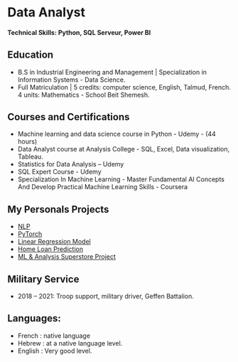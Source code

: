 # Data Analyst

#### Technical Skills: Python, SQL Serveur, Power BI

## Education

- B.S in Industrial Engineering and Management | Specialization in Information Systems - Data Science.
- Full Matriculation | 5 credits: computer science, English, Talmud, French. 4 units: Mathematics - School Beit Shemesh.

## Courses and Certifications

-  Machine learning and data science course in Python - Udemy - (44 hours)
-  Data Analyst course at Analysis College -  SQL, Excel, Data visualization, Tableau.
-  Statistics for Data Analysis – Udemy
-  SQL Expert Course - Udemy
-  Specialization In Machine Learning - Master Fundamental AI Concepts And Develop Practical Machine Learning Skills - Coursera

## My Personals Projects

- [NLP](https://github.com/Nathdo/NLP)
- [PyTorch](https://github.com/Nathdo/PyTorch-Model)
- [Linear Regression Model](https://github.com/Nathdo/Linear-Regression-Model)
- [Home Loan Prediction](https://github.com/Nathdo/Home-Loan-Approval-Prediction)
- [ML & Analysis Superstore Project](https://github.com/Nathdo/Superstore-Marketing-Analysis-Machine-Learning)


## Military Service
- 2018 – 2021: Troop support, military driver, Geffen Battalion.

## Languages:
- French : native language
- Hebrew : at a native language level. 
- English :  Very good level.
